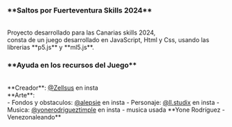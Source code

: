 <h3>**Saltos por Fuerteventura Skills 2024**</h3><br />
Proyecto desarrollado para las Canarias skills 2024,<br />
consta de un juego desarrollado en JavaScript, Html y Css, usando las librerias **p5.js** y **ml5.js**.

<h3>**Ayuda en los recursos del Juego**</h3><br />
**Creador**: <a href="https://www.instagram.com/zellsus?igsh=MTBqcHQyYXRtbHdxcg==">@Zellsus</a> en insta<br />
**Arte**: <br />
  - Fondos y obstaculos: <a href="https://www.instagram.com/alepsie?igsh=OWVnM3ZibmhldnFk">@alepsie</a> en insta
  - Personaje: <a href="https://www.instagram.com/ll.studix?igsh=MTc4ajgzcWV1cjFwaw==">@ll.studix</a> en insta
  - Musica: <a href="https://www.instagram.com/yonerodrigueztimple?igsh=MTYzbWJ5eXN2YnlqYw==">@yonerodrigueztimple</a> en insta - musica usada **Yone Rodríguez - Venezonaleando**
